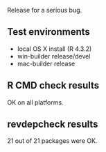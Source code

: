 
Release for a serious bug.

## Test environments

* local OS X install (R 4.3.2)
* win-builder release/devel
* mac-builder release


## R CMD check results

OK on all platforms.

## revdepcheck results

21 out of 21 packages were OK.



